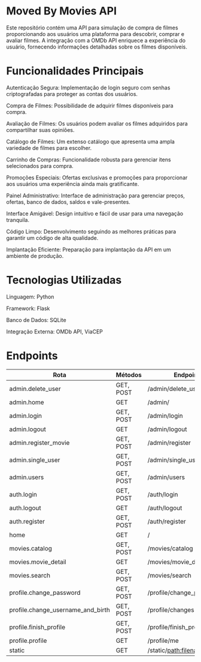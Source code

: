# Moved By Movies API
Este repositório contém uma API para simulação de compra de filmes
proporcionando aos usuários uma plataforma para descobrir, comprar
e avaliar filmes. A integração com a OMDb API enriquece a experiência
do usuário, fornecendo informações detalhadas sobre os filmes disponíveis.

# Funcionalidades Principais
Autenticação Segura: Implementação de login seguro com senhas criptografadas para proteger as contas dos usuários.

Compra de Filmes: Possibilidade de adquirir filmes disponíveis para compra.

Avaliação de Filmes: Os usuários podem avaliar os filmes adquiridos para compartilhar suas opiniões.

Catálogo de Filmes: Um extenso catálogo que apresenta uma ampla variedade de filmes para escolher.

Carrinho de Compras: Funcionalidade robusta para gerenciar itens selecionados para compra.

Promoções Especiais: Ofertas exclusivas e promoções para proporcionar aos usuários uma experiência ainda mais gratificante.

Painel Administrativo: Interface de administração para gerenciar preços, ofertas, banco de dados, saldos e vale-presentes.

Interface Amigável: Design intuitivo e fácil de usar para uma navegação tranquila.

Código Limpo: Desenvolvimento seguindo as melhores práticas para garantir um código de alta qualidade.

Implantação Eficiente: Preparação para implantação da API em um ambiente de produção.

# Tecnologias Utilizadas
Linguagem: Python

Framework: Flask

Banco de Dados: SQLite

Integração Externa: OMDb API, ViaCEP

# Endpoints

| Rota                              | Métodos  | Endpoint                                 |
|-----------------------------------|----------|------------------------------------------|
| admin.delete_user                 | GET, POST| /admin/delete_user/<int:_id>            |
| admin.home                        | GET      | /admin/                                  |
| admin.login                       | GET, POST| /admin/login                             |
| admin.logout                      | GET      | /admin/logout                            |
| admin.register_movie              | GET, POST| /admin/register                          |
| admin.single_user                 | GET, POST| /admin/single_user/<int:_id>             |
| admin.users                       | GET, POST| /admin/users                             |
| auth.login                        | GET, POST| /auth/login                              |
| auth.logout                       | GET      | /auth/logout                             |
| auth.register                     | GET, POST| /auth/register                           |
| home                              | GET      | /                                        |
| movies.catalog                    | GET, POST| /movies/catalog                          |
| movies.movie_detail               | GET      | /movies/movie_detail/<int:_id>           |
| movies.search                     | GET, POST| /movies/search                           |
| profile.change_password           | GET, POST| /profile/change_password                 |
| profile.change_username_and_birth | GET, POST| /profile/changes                         |
| profile.finish_profile            | GET, POST| /profile/finish_profile                  |
| profile.profile                   | GET      | /profile/me                              |
| static                            | GET      | /static/<path:filename>                  |



                                        
                                                                    
                                            
                        
                                    
                                        
                    
                  
                      
                                